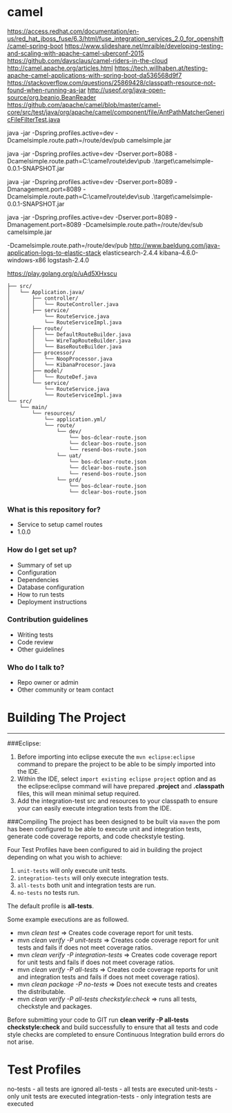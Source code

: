 # camel

https://access.redhat.com/documentation/en-us/red_hat_jboss_fuse/6.3/html/fuse_integration_services_2.0_for_openshift/camel-spring-boot
https://www.slideshare.net/mraible/developing-testing-and-scaling-with-apache-camel-uberconf-2015
https://github.com/davsclaus/camel-riders-in-the-cloud
http://camel.apache.org/articles.html
https://tech.willhaben.at/testing-apache-camel-applications-with-spring-boot-da536568d9f7
https://stackoverflow.com/questions/25869428/classpath-resource-not-found-when-running-as-jar
http://useof.org/java-open-source/org.beanio.BeanReader
https://github.com/apache/camel/blob/master/camel-core/src/test/java/org/apache/camel/component/file/AntPathMatcherGenericFileFilterTest.java

java -jar -Dspring.profiles.active=dev -Dcamelsimple.route.path=/route/dev/pub camelsimple.jar


java -jar -Dspring.profiles.active=dev -Dserver.port=8088 -Dcamelsimple.route.path=C:\camel\route\dev\pub .\target\camelsimple-0.0.1-SNAPSHOT.jar

java -jar -Dspring.profiles.active=dev 
-Dserver.port=8089 
-Dmanagement.port=8089 
-Dcamelsimple.route.path=C:\camel\route\dev\sub .\target\camelsimple-0.0.1-SNAPSHOT.jar


java -jar -Dspring.profiles.active=dev -Dserver.port=8089 -Dmanagement.port=8089 -Dcamelsimple.route.path=/route/dev/sub camelsimple.jar




-Dcamelsimple.route.path=/route/dev/pub
http://www.baeldung.com/java-application-logs-to-elastic-stack
elasticsearch-2.4.4
kibana-4.6.0-windows-x86
logstash-2.4.0

https://play.golang.org/p/uAd5XHxscu


```
├── src/
│   └── Application.java/
│       ├── controller/
│       │   └── RouteController.java
│       ├── service/
│           └── RouteService.java
│           └── RouteServiceImpl.java
│       ├── route/
│       │   └── DefaultRouteBuilder.java
│       │   └── WireTapRouteBuilder.java
│       │   └── BaseRouteBuilder.java
│       ├── processor/
│       │   └── NoopProcessor.java
│       │   └── KibanaProcesor.java
│       ├── model/
│       │   └── RouteDef.java
│       └── service/
│           └── RouteService.java
│           └── RouteServiceImpl.java
└── src/
    └── main/
        └── resources/
            └── application.yml/
            └── route/
	            └── dev/
	                └── bos-dclear-route.json
	                └── dclear-bos-route.json
	                └── resend-bos-route.json
	            └── uat/
	                └── bos-dclear-route.json
	                └── dclear-bos-route.json
	                └── resend-bos-route.json
	            └── prd/
	                └── bos-dclear-route.json
	                └── dclear-bos-route.json
```




### What is this repository for? ###

* Service to setup camel routes
* 1.0.0

### How do I get set up? ###

* Summary of set up
* Configuration
* Dependencies
* Database configuration
* How to run tests
* Deployment instructions

### Contribution guidelines ###

* Writing tests
* Code review
* Other guidelines

### Who do I talk to? ###

* Repo owner or admin
* Other community or team contact



Building The Project
================
---
###Eclipse:
1. Before importing into eclipse execute the `mvn eclipse:eclipse` command to prepare the project to be able to 
be simply imported into the IDE.
2. Within the IDE, select `import existing eclipse project` option and as the eclipse:eclipse command will have
prepared **.project** and **.classpath** files, this will mean minimal setup required.
3. Add the integration-test src and resources to your classpath to ensure your can easily execute integration tests from the IDE.

###Compiling
The project has been designed to be built via `maven` the pom has been configured to be able to execute unit and
integration tests, generate code coverage reports, and code checkstyle testing.

Four Test Profiles have been configured to aid in building the project depending on what you wish to achieve:

1. `unit-tests` will only execute unit tests.
2. `integration-tests` will only execute integration tests.
3. `all-tests` both unit and integration tests are run.
4. `no-tests` no tests run.

The default profile is __all-tests__.

Some example executions are as followed.
* mvn _clean test_ => Creates code coverage report for unit tests.
* mvn _clean verify -P unit-tests_ => Creates code coverage report for unit tests and fails if does not meet coverage ratios.
* mvn _clean verify -P integration-tests_ => Creates code coverage report for unit tests and fails if does not meet coverage ratios. 
* mvn _clean verify -P all-tests_ => Creates code coverage reports for unit and integration tests and fails if does not meet coverage ratios).
* mvn _clean package -P no-tests_ => Does not execute tests and creates the distributable.
* mvn _clean verify -P all-tests checkstyle:check_ => runs all tests, checkstyle and packages.	

Before submitting your code to GIT run __clean verify -P all-tests checkstyle:check__ and build successfully to ensure that all tests and code style checks are completed to ensure Continuous Integration build errors do not arise.

Test Profiles
=============
no-tests - all tests are ignored
all-tests - all tests are executed
unit-tests - only unit tests are executed
integration-tests - only integration tests are executed
      
      
